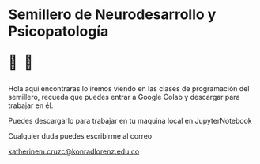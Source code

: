 # Semillero de Neurodesarrollo y Psicopatología <p> 🧠&nbsp; 🧬 </p>

<p>Hola aqu&iacute; encontraras lo iremos viendo en las clases de programaci&oacute;n del semillero, recueda que puedes entrar a Google Colab y descargar para trabajar en &eacute;l.&nbsp;</p>
<p>Puedes descargarlo para trabajar en tu maquina local en JupyterNotebook</p>
<p>Cualquier duda puedes escribirme al correo</p>
<p><a href="mailto:katherinem.cruzc@konrad">katherinem.cruzc@konradlorenz.edu.co</a></p>
<p>&nbsp;</p>
<p>&nbsp;</p>
